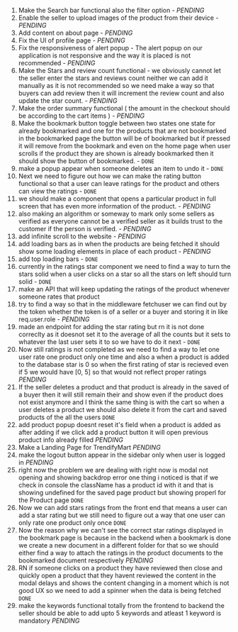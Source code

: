 1. Make the Search bar functional also the filter option  - *PENDING*
2. Enable the seller to upload images of the product from their device  - *PENDING*
3. Add content on about page  - *PENDING*
4. Fix the UI of profile page  - *PENDING*
5. Fix the responsiveness of alert popup - The alert popup on our application is not responsive and the way it is placed is not recommended  - *PENDING*
6. Make the Stars and review count functional - we obviously cannot let the seller enter the stars and reviews count neither we can add it manually as it is not recommended so we need make a way so that buyers can add review then it will increment the review count and also update the star count.  - *PENDING*
7. Make the order summary functional ( the amount in the checkout should be according to the cart items )  - *PENDING*
8. Make the bookmark button toggle between two states one state for already bookmarked and one for the products that are not bookmarked in the bookmarked page the button will be of bookmarked but if pressed it will remove from the bookmark and even on the home page when user scrolls if the product they are shown is already bookmarked then it should show the button of bookmarked. - `DONE`
9. make a popup appear when someone deletes an item to undo it - `DONE`
10. Next we need to figure out how we can make the rating button functional so that a user can leave ratings for the product and others can view the ratings - `DONE` 
11. we should make a component that opens a particular product in full screen that has even more information of the product.  - *PENDING*
12. also making an algorithm or someway to mark only some sellers as verified as everyone cannot be a verified seller as it builds trust to the customer if the person is verified.  - *PENDING*
13. add infinite scroll to the website  - *PENDING*
14. add loading bars as in when the products are being fetched it should show some loading elements in place of each product  - *PENDING*
15. add top loading bars - `DONE`
16. currently in the ratings star component we need to find a way to turn the stars solid when a user clicks on a star so all the stars on left should turn solid - `DONE`
17. make an API that will keep updating the ratings of the product whenever someone rates that product
18. try to find a way so that in the middleware fetchuser we can find out by the token whether the token is of a seller or a buyer and storing it in like req.user.role  - *PENDING*
19. made an endpoint for adding the star rating but rn it is not done correclty as it doesnot set it to the average of all the counts but it sets to whatever the last user sets it to so we have to do it next  - `DONE`
20. Now still ratings is not completed as we need to find a way to let one user rate one product only one time and also a when a product is added to the database star is 0 so when the first rating of star is recieved even if 5 we would have [0, 5] so that would not reflect proper ratings *PENDING*
21. If the seller deletes a product and that product is already in the saved of a buyer then it will still remain their and show even if the product does not exist anymore and I think the same thing is with the cart so when a user deletes a product we should also delete it from the cart and saved products of the all the users `DONE`
22. add product popup doesnt reset it's field when a product is added as after adding if we click add a product button it will open previous product info already filled *PENDING*
23. Make a Landing Page for TrendifyMart *PENDING*
24. make the logout button appear in the sidebar only when user is logged in *PENDING*
25. right now the problem we are dealing with right now is modal not opening and showing backdrop error one thing i noticed is that if we check in console the className has a product id with it and that is showing undefined for the saved page product but showing properl for the Product page `DONE`
26. Now we can add stars ratings from the front end that means a user can add a star rating but we still need to figure out a way that one user can only rate one product only once `DONE`
27. Now the reason why we can't see the correct star ratings displayed  in the bookmark page is because in the backend when a bookmark is done we create a new document in a different folder for that so we should either find a way to attach the ratings in the product documents to the bookmarked document respectively *PENDING*
28. RN if someone clicks on a product they have reviewed then close and quickly open a product that they havent reviewed the content in the modal delays and shows the content changing in a moment which is not good UX so we need to add a spinner when the data is being fetched `DONE`
29. make the keywords functional totally from the frontend to backend the seller should be able to add upto 5 keywords and atleast 1 keyword is mandatory *PENDING*
